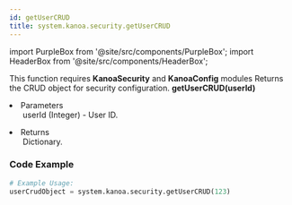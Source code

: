 ```yaml
---
id: getUserCRUD
title: system.kanoa.security.getUserCRUD
---
```


import PurpleBox from '@site/src/components/PurpleBox';
import HeaderBox from '@site/src/components/HeaderBox';

<PurpleBox>This function requires <b>KanoaSecurity</b> and <b>KanoaConfig</b> modules</PurpleBox>
<HeaderBox header="Description">Returns the CRUD object for security configuration.</HeaderBox>
<HeaderBox header="Syntax">
    <b>getUserCRUD(userId)</b>
    <li>Parameters <br />
        <ul>userId (Integer) - User ID.</ul>
    </li>
    <li>Returns <br />
        <ul>Dictionary.</ul>
    </li>
</HeaderBox>

### Code Example

```python
# Example Usage:
userCrudObject = system.kanoa.security.getUserCRUD(123)

